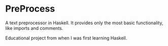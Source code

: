 # PreProcess
A text preprocessor in Haskell. It provides only the most basic functionality, like imports and comments.

Educational project from when I was first learning Haskell.
